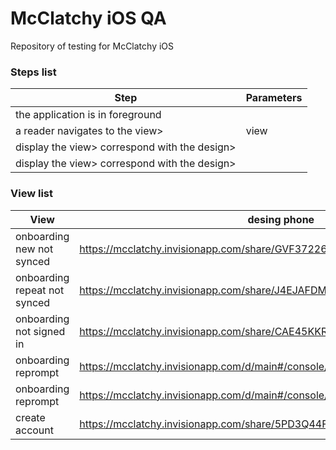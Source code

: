 # McClatchy iOS QA

Repository of testing for McClatchy iOS 

### Steps list

| Step | Parameters |
| --- |--- |
| the application is in foreground |
| a reader navigates to the view> |view|
| display the view>  correspond with the design> |
| display the view>  correspond with the design> |

### View list

| View | desing phone| desing tablet|
| ---  |  ---  | ---  |
|onboarding new not synced|https://mcclatchy.invisionapp.com/share/GVF37226Y||
|onboarding repeat not synced|https://mcclatchy.invisionapp.com/share/J4EJAFDMP||
|onboarding not signed in|https://mcclatchy.invisionapp.com/share/CAE45KKRV||
|onboarding reprompt|https://mcclatchy.invisionapp.com/d/main#/console/10899958/260106779/preview||
|onboarding reprompt|https://mcclatchy.invisionapp.com/d/main#/console/10899958/260106779/preview||
|create account|https://mcclatchy.invisionapp.com/share/5PD3Q44FD |https://mcclatchy.invisionapp.com/share/XPD4GMA7E |